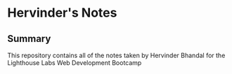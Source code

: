 # Hervinder's Notes


## Summary

This repository contains all of the notes taken by Hervinder Bhandal for the Lighthouse Labs Web Development Bootcamp